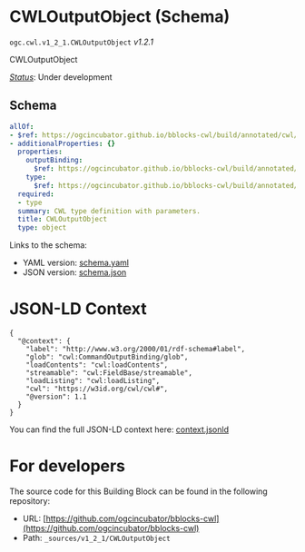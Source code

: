 
# CWLOutputObject (Schema)

`ogc.cwl.v1_2_1.CWLOutputObject` *v1.2.1*

CWLOutputObject

[*Status*](http://www.opengis.net/def/status): Under development

## Schema

```yaml
allOf:
- $ref: https://ogcincubator.github.io/bblocks-cwl/build/annotated/cwl/v1_2_1/CWLDocumentation/schema.yaml
- additionalProperties: {}
  properties:
    outputBinding:
      $ref: https://ogcincubator.github.io/bblocks-cwl/build/annotated/cwl/v1_2_1/OutputBinding/schema.yaml
    type:
      $ref: https://ogcincubator.github.io/bblocks-cwl/build/annotated/cwl/v1_2_1/CWLType/schema.yaml
  required:
  - type
  summary: CWL type definition with parameters.
  title: CWLOutputObject
  type: object

```

Links to the schema:

* YAML version: [schema.yaml](https://ogcincubator.github.io/bblocks-cwl/build/annotated/cwl/v1_2_1/CWLOutputObject/schema.json)
* JSON version: [schema.json](https://ogcincubator.github.io/bblocks-cwl/build/annotated/cwl/v1_2_1/CWLOutputObject/schema.yaml)


# JSON-LD Context

```jsonld
{
  "@context": {
    "label": "http://www.w3.org/2000/01/rdf-schema#label",
    "glob": "cwl:CommandOutputBinding/glob",
    "loadContents": "cwl:loadContents",
    "streamable": "cwl:FieldBase/streamable",
    "loadListing": "cwl:loadListing",
    "cwl": "https://w3id.org/cwl/cwl#",
    "@version": 1.1
  }
}
```

You can find the full JSON-LD context here:
[context.jsonld](https://ogcincubator.github.io/bblocks-cwl/build/annotated/cwl/v1_2_1/CWLOutputObject/context.jsonld)


# For developers

The source code for this Building Block can be found in the following repository:

* URL: [https://github.com/ogcincubator/bblocks-cwl](https://github.com/ogcincubator/bblocks-cwl)
* Path: `_sources/v1_2_1/CWLOutputObject`

